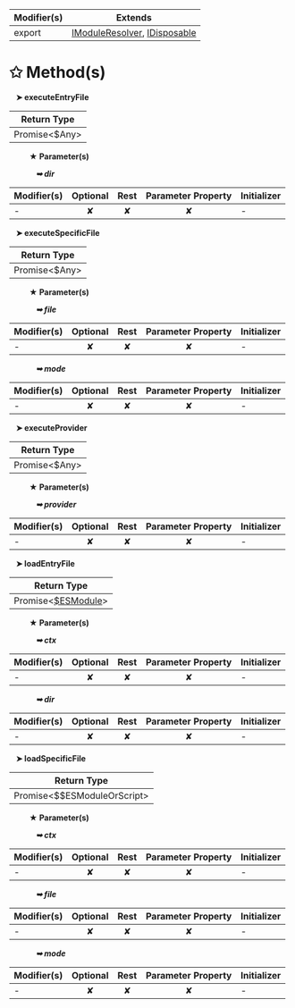 | Modifier(s)                            | Extends                                    |
|----------------------------------------|--------------------------------------------|
| export | [IModuleResolver](/aot/interface/service-host/imoduleresolver), [IDisposable](/kernel/interface/interfaces/idisposable) |

# &#10025; Method(s)

&nbsp;&nbsp; **&#10148; executeEntryFile**

| Return Type                       |
|-----------------------------------|
| Promise&lt;$Any&gt; |

&nbsp;&nbsp;&nbsp;&nbsp;&nbsp;&nbsp;&nbsp;&nbsp; **&#9733; Parameter(s)**

&nbsp;&nbsp;&nbsp;&nbsp;&nbsp;&nbsp;&nbsp;&nbsp;&nbsp;&nbsp;&nbsp; _**&#10149; dir**_

| Modifier(s)                              | Optional                           | Rest                          | Parameter Property                          | Initializer                       |
|------------------------------------------|:----------------------------------:|:-----------------------------:|:-------------------------------------------:|-----------------------------------|
| - | ✘  | ✘ | ✘ | - |

&nbsp;&nbsp; **&#10148; executeSpecificFile**

| Return Type                       |
|-----------------------------------|
| Promise&lt;$Any&gt; |

&nbsp;&nbsp;&nbsp;&nbsp;&nbsp;&nbsp;&nbsp;&nbsp; **&#9733; Parameter(s)**

&nbsp;&nbsp;&nbsp;&nbsp;&nbsp;&nbsp;&nbsp;&nbsp;&nbsp;&nbsp;&nbsp; _**&#10149; file**_

| Modifier(s)                              | Optional                           | Rest                          | Parameter Property                          | Initializer                       |
|------------------------------------------|:----------------------------------:|:-----------------------------:|:-------------------------------------------:|-----------------------------------|
| - | ✘  | ✘ | ✘ | - |

&nbsp;&nbsp;&nbsp;&nbsp;&nbsp;&nbsp;&nbsp;&nbsp;&nbsp;&nbsp;&nbsp; _**&#10149; mode**_

| Modifier(s)                              | Optional                           | Rest                          | Parameter Property                          | Initializer                       |
|------------------------------------------|:----------------------------------:|:-----------------------------:|:-------------------------------------------:|-----------------------------------|
| - | ✘  | ✘ | ✘ | - |

&nbsp;&nbsp; **&#10148; executeProvider**

| Return Type                       |
|-----------------------------------|
| Promise&lt;$Any&gt; |

&nbsp;&nbsp;&nbsp;&nbsp;&nbsp;&nbsp;&nbsp;&nbsp; **&#9733; Parameter(s)**

&nbsp;&nbsp;&nbsp;&nbsp;&nbsp;&nbsp;&nbsp;&nbsp;&nbsp;&nbsp;&nbsp; _**&#10149; provider**_

| Modifier(s)                              | Optional                           | Rest                          | Parameter Property                          | Initializer                       |
|------------------------------------------|:----------------------------------:|:-----------------------------:|:-------------------------------------------:|-----------------------------------|
| - | ✘  | ✘ | ✘ | - |

&nbsp;&nbsp; **&#10148; loadEntryFile**

| Return Type                       |
|-----------------------------------|
| Promise&lt;[$ESModule](/aot/vm/ast/class/modules/usdesmodule)&gt; |

&nbsp;&nbsp;&nbsp;&nbsp;&nbsp;&nbsp;&nbsp;&nbsp; **&#9733; Parameter(s)**

&nbsp;&nbsp;&nbsp;&nbsp;&nbsp;&nbsp;&nbsp;&nbsp;&nbsp;&nbsp;&nbsp; _**&#10149; ctx**_

| Modifier(s)                              | Optional                           | Rest                          | Parameter Property                          | Initializer                       |
|------------------------------------------|:----------------------------------:|:-----------------------------:|:-------------------------------------------:|-----------------------------------|
| - | ✘  | ✘ | ✘ | - |

&nbsp;&nbsp;&nbsp;&nbsp;&nbsp;&nbsp;&nbsp;&nbsp;&nbsp;&nbsp;&nbsp; _**&#10149; dir**_

| Modifier(s)                              | Optional                           | Rest                          | Parameter Property                          | Initializer                       |
|------------------------------------------|:----------------------------------:|:-----------------------------:|:-------------------------------------------:|-----------------------------------|
| - | ✘  | ✘ | ✘ | - |

&nbsp;&nbsp; **&#10148; loadSpecificFile**

| Return Type                       |
|-----------------------------------|
| Promise&lt;$$ESModuleOrScript&gt; |

&nbsp;&nbsp;&nbsp;&nbsp;&nbsp;&nbsp;&nbsp;&nbsp; **&#9733; Parameter(s)**

&nbsp;&nbsp;&nbsp;&nbsp;&nbsp;&nbsp;&nbsp;&nbsp;&nbsp;&nbsp;&nbsp; _**&#10149; ctx**_

| Modifier(s)                              | Optional                           | Rest                          | Parameter Property                          | Initializer                       |
|------------------------------------------|:----------------------------------:|:-----------------------------:|:-------------------------------------------:|-----------------------------------|
| - | ✘  | ✘ | ✘ | - |

&nbsp;&nbsp;&nbsp;&nbsp;&nbsp;&nbsp;&nbsp;&nbsp;&nbsp;&nbsp;&nbsp; _**&#10149; file**_

| Modifier(s)                              | Optional                           | Rest                          | Parameter Property                          | Initializer                       |
|------------------------------------------|:----------------------------------:|:-----------------------------:|:-------------------------------------------:|-----------------------------------|
| - | ✘  | ✘ | ✘ | - |

&nbsp;&nbsp;&nbsp;&nbsp;&nbsp;&nbsp;&nbsp;&nbsp;&nbsp;&nbsp;&nbsp; _**&#10149; mode**_

| Modifier(s)                              | Optional                           | Rest                          | Parameter Property                          | Initializer                       |
|------------------------------------------|:----------------------------------:|:-----------------------------:|:-------------------------------------------:|-----------------------------------|
| - | ✘  | ✘ | ✘ | - |
